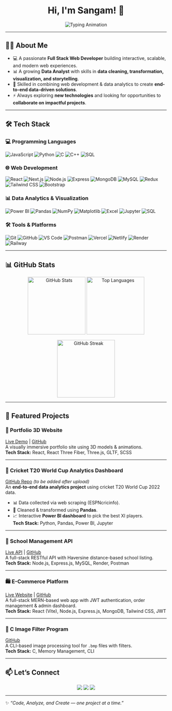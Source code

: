 <!-- Header with animation -->
<h1 align="center">Hi, I'm Sangam! 👋</h1>
<p align="center">
  <img src="https://readme-typing-svg.herokuapp.com?font=Fira+Code&size=24&pause=1000&color=00C7B7&center=true&vCenter=true&width=600&lines=Full+Stack+Web+Developer;Data+Analyst+%7C+Data+Science+Enthusiast;Always+Learning+%7C+Always+Building" alt="Typing Animation" />
</p>

---

## 👨‍💻 About Me  

- 💻 A passionate **Full Stack Web Developer** building interactive, scalable, and modern web experiences.  
- 📊 A growing **Data Analyst** with skills in **data cleaning, transformation, visualization, and storytelling**.  
- 🚀 Skilled in combining web development & data analytics to create **end-to-end data-driven solutions**.  
- ⚡ Always exploring **new technologies** and looking for opportunities to **collaborate on impactful projects**.  

---

## 🛠 Tech Stack  

### 💻 **Programming Languages**  
![JavaScript](https://img.shields.io/badge/-JavaScript-F7DF1E?logo=javascript&logoColor=000)   ![Python](https://img.shields.io/badge/-Python-3776AB?logo=python&logoColor=fff)   ![C](https://img.shields.io/badge/-C-A8B9CC?logo=c&logoColor=fff)   ![C++](https://img.shields.io/badge/-C++-00599C?logo=c%2B%2B&logoColor=fff)   ![SQL](https://img.shields.io/badge/-SQL-4479A1?logo=mysql&logoColor=fff)  

### 🌐 **Web Development**  
![React](https://img.shields.io/badge/-React-61DAFB?logo=react&logoColor=000)  ![Next.js](https://img.shields.io/badge/-Next.js-000000?logo=next.js&logoColor=white)  ![Node.js](https://img.shields.io/badge/-Node.js-339933?logo=node.js&logoColor=fff)  ![Express](https://img.shields.io/badge/-Express.js-000?logo=express&logoColor=fff)  ![MongoDB](https://img.shields.io/badge/-MongoDB-47A248?logo=mongodb&logoColor=fff)  ![MySQL](https://img.shields.io/badge/-MySQL-4479A1?logo=mysql&logoColor=fff)  ![Redux](https://img.shields.io/badge/-Redux-764ABC?logo=redux&logoColor=fff)  
![Tailwind CSS](https://img.shields.io/badge/-Tailwind_CSS-38B2AC?logo=tailwind-css&logoColor=white)  ![Bootstrap](https://img.shields.io/badge/-Bootstrap-7952B3?logo=bootstrap&logoColor=white)  

### 📊 **Data Analytics & Visualization**  
![Power BI](https://img.shields.io/badge/-Power%20BI-F2C811?logo=powerbi&logoColor=000)  ![Pandas](https://img.shields.io/badge/-Pandas-150458?logo=pandas&logoColor=fff)  ![NumPy](https://img.shields.io/badge/-NumPy-013243?logo=numpy&logoColor=fff)  ![Matplotlib](https://img.shields.io/badge/-Matplotlib-3776AB?logo=python&logoColor=fff)  ![Excel](https://img.shields.io/badge/-MS%20Excel-217346?logo=microsoftexcel&logoColor=fff)  ![Jupyter](https://img.shields.io/badge/-Jupyter-F37626?logo=jupyter&logoColor=fff)  ![SQL](https://img.shields.io/badge/-SQL-4479A1?logo=postgresql&logoColor=fff)  

### 🛠️ **Tools & Platforms**  
![Git](https://img.shields.io/badge/-Git-F05032?logo=git&logoColor=fff)  ![GitHub](https://img.shields.io/badge/-GitHub-181717?logo=github&logoColor=fff)  ![VS Code](https://img.shields.io/badge/-VS%20Code-007ACC?logo=visual-studio-code&logoColor=fff)  ![Postman](https://img.shields.io/badge/-Postman-FF6C37?logo=postman&logoColor=fff)  ![Vercel](https://img.shields.io/badge/-Vercel-000?logo=vercel&logoColor=fff)  ![Netlify](https://img.shields.io/badge/-Netlify-00C7B7?logo=netlify&logoColor=fff)  ![Render](https://img.shields.io/badge/-Render-46E3B7?logo=render&logoColor=000)  ![Railway](https://img.shields.io/badge/-Railway-0B0D0E?logo=railway&logoColor=fff)  

---

## 📊 GitHub Stats  

<p align="center">
  <img src="https://github-readme-stats.vercel.app/api?username=falcon0124&show_icons=true&theme=tokyonight" alt="GitHub Stats" height="180"/>
  <img src="https://github-readme-stats.vercel.app/api/top-langs/?username=falcon0124&layout=compact&theme=tokyonight" alt="Top Languages" height="180"/>
</p>

<p align="center">
  <img src="https://github-readme-streak-stats.herokuapp.com/?user=falcon0124&theme=tokyonight" alt="GitHub Streak" height="180"/>
</p>

---

## 💼 Featured Projects  

### 🚀 Portfolio 3D Website  
[Live Demo](https://portfolio-3-d-neon-gamma.vercel.app) | [GitHub](https://github.com/falcon0124/portfolio-3d)  
A visually immersive portfolio site using 3D models & animations.  
**Tech Stack:** React, React Three Fiber, Three.js, GLTF, SCSS  

---

### 🏏 Cricket T20 World Cup Analytics Dashboard  
[GitHub Repo](#) *(to be added after upload)*  
An **end-to-end data analytics project** using cricket T20 World Cup 2022 data.  
- 📊 Data collected via web scraping (ESPNcricinfo).  
- 🐍 Cleaned & transformed using **Pandas**.  
- 📈 Interactive **Power BI dashboard** to pick the best XI players.  
**Tech Stack:** Python, Pandas, Power BI, Jupyter  

---

### 🏫 School Management API  
[Live API](https://schooldb-api-ag2r.onrender.com/api/listSchools?latitude=25.6&longitude=85.1) | [GitHub](https://github.com/falcon0124/schoolDB)  
A full-stack RESTful API with Haversine distance-based school listing.  
**Tech Stack:** Node.js, Express.js, MySQL, Render, Postman  

---

### 🛍️ E-Commerce Platform  
[Live Website](https://charming-naiad-d6516a.netlify.app) | [GitHub](https://github.com/falcon0124/E-commerce)  
A full-stack MERN-based web app with JWT authentication, order management & admin dashboard.  
**Tech Stack:** React (Vite), Node.js, Express.js, MongoDB, Tailwind CSS, JWT  

---

### 🧪 C Image Filter Program  
[GitHub](https://github.com/falcon0124/Filter)  
A CLI-based image processing tool for `.bmp` files with filters.  
**Tech Stack:** C, Memory Management, CLI  

---

## 📫 Let’s Connect  

<p align="center">
  <a href="mailto:sangamsh04@gmail.com"><img src="https://img.shields.io/badge/Email-D14836?style=for-the-badge&logo=gmail&logoColor=white"/></a>
  <a href="https://www.linkedin.com/in/sangam911/"><img src="https://img.shields.io/badge/LinkedIn-0077B5?style=for-the-badge&logo=linkedin&logoColor=white"/></a>
  <a href="https://github.com/falcon0124"><img src="https://img.shields.io/badge/GitHub-100000?style=for-the-badge&logo=github&logoColor=white"/></a>
</p>

---

✨ *“Code, Analyze, and Create — one project at a time.”*  

